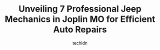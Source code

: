 ---
layout: ampstory
image: https://images.unsplash.com/photo-1636325780255-4159d2801864?ixlib=rb-4.0.3&ixid=MnwxMjA3fDB8MHxwaG90by1wYWdlfHx8fGVufDB8fHx8&auto=format&fit=crop&w=640&h=853&q=80
author: techidn
featured: false
description: When it comes to maintaining and repairing your vehicle in Joplin MO, USA, you deserve nothing but the best. Thats why the 7 best Jeep Mechanic in the area are here to offer their expertise
title: Unveiling 7 Professional Jeep Mechanics in Joplin MO for Efficient Auto Repairs
cover:
   title: Unveiling 7 Professional Jeep Mechanics in Joplin MO for Efficient Auto Repairs
   subtitle: Rickpate
   background: https://images.unsplash.com/photo-1636325780255-4159d2801864?ixlib=rb-4.0.3&ixid=MnwxMjA3fDB8MHxwaG90by1wYWdlfHx8fGVufDB8fHx8&auto=format&fit=crop&w=640&h=853&q=80

pages: 
 - layout: thirds
   top: <h1>#1 Nixons Garage</h1>
   bottom: "<p>Three years ago, before I lived in Joplin, these guys helped me out of a situation with great service.  Now I live here, I went back to them, and received great service o</p>"
   background: https://www.knot35.com/toplist/wp-content/uploads/2023/06/best-jeep-mechanic-1-in-joplin-mo-1685837818.jpeg
   backgroundblur: true
 - layout: thirds
   top: <h1>#2 Efirds Automotive Services</h1>
   bottom: "<p>3635 E 20th St, Joplin, MO 64801, United States</p>"
   background: https://www.knot35.com/toplist/wp-content/uploads/2023/06/best-jeep-mechanic-2-in-joplin-mo-1685837818.jpeg
   cta:
      link: https://www.knot35.com/toplist/unveiling-7-professional-jeep-mechanics-in-joplin-mo-for-efficient-auto-repairs/
      text: Unveiling 7 Professional Jeep Mechanics in Joplin MO for Efficient Auto Repairs
 - layout: thirds
   top: <h1>#3 Kevins Auto Repair</h1>
   bottom: "<p>1906 E 7th St, Joplin, MO 64801, United States</p>"
   background: https://www.knot35.com/toplist/wp-content/uploads/2023/06/best-jeep-mechanic-3-in-joplin-mo-1685837819.jpeg
   cta:
      link: https://www.knot35.com/toplist/unveiling-7-professional-jeep-mechanics-in-joplin-mo-for-efficient-auto-repairs/
      text: Unveiling 7 Professional Jeep Mechanics in Joplin MO for Efficient Auto Repairs
 - layout: thirds
   top: <h1>#4 Allans Auto Repair</h1>
   bottom: "<p>502 N Main St Rd, Joplin, MO 64801, United States</p>"
   background: https://images.unsplash.com/photo-1615749413727-825b59a857b5?ixlib=rb-4.0.3&ixid=MnwxMjA3fDB8MHxwaG90by1wYWdlfHx8fGVufDB8fHx8&auto=format&fit=crop&w=640&h=853&q=80
   cta:
      link: https://www.knot35.com/toplist/unveiling-7-professional-jeep-mechanics-in-joplin-mo-for-efficient-auto-repairs/
      text: Unveiling 7 Professional Jeep Mechanics in Joplin MO for Efficient Auto Repairs
 - layout: thirds
   top: <h1>#5 4-State 4WD Center</h1>
   bottom: "<p>619 S St Charles Ave, Joplin, MO 64801, United States</p>"
   background: https://images.unsplash.com/photo-1547366785-564103df7e13?ixlib=rb-4.0.3&ixid=MnwxMjA3fDB8MHxwaG90by1wYWdlfHx8fGVufDB8fHx8&auto=format&fit=crop&w=640&h=853&q=80
   cta:
      link: https://www.knot35.com/toplist/unveiling-7-professional-jeep-mechanics-in-joplin-mo-for-efficient-auto-repairs/
      text: Unveiling 7 Professional Jeep Mechanics in Joplin MO for Efficient Auto Repairs
 - layout: thirds
   top: <h1>#6 C. R. AUTO-WORKS LLC. Mobile Mechanic</h1>
   bottom: "<p>3602 E 13th St, Joplin, MO 64801, United States</p>"
   background: https://images.unsplash.com/photo-1536745287225-21d689278fd1?ixlib=rb-4.0.3&ixid=MnwxMjA3fDB8MHxwaG90by1wYWdlfHx8fGVufDB8fHx8&auto=format&fit=crop&w=640&h=853&q=80
   cta:
      link: https://www.knot35.com/toplist/unveiling-7-professional-jeep-mechanics-in-joplin-mo-for-efficient-auto-repairs/
      text: Unveiling 7 Professional Jeep Mechanics in Joplin MO for Efficient Auto Repairs
 - layout: thirds
   top: <h1>#7 Mikes Auto Repair</h1>
   bottom: "<p>915 Ohio Ave, Joplin, MO 64801, United States</p>"
   background: https://images.unsplash.com/photo-1496096265110-f83ad7f96608?ixlib=rb-4.0.3&ixid=MnwxMjA3fDB8MHxwaG90by1wYWdlfHx8fGVufDB8fHx8&auto=format&fit=crop&w=640&h=853&q=80
   cta:
      link: https://www.knot35.com/toplist/unveiling-7-professional-jeep-mechanics-in-joplin-mo-for-efficient-auto-repairs/
      text: Unveiling 7 Professional Jeep Mechanics in Joplin MO for Efficient Auto Repairs
 - layout: thirds
   middle: Continue reading...
   background: https://images.unsplash.com/photo-1561679660-d00ee1e0dc8e?ixlib=rb-4.0.3&ixid=MnwxMjA3fDB8MHxwaG90by1wYWdlfHx8fGVufDB8fHx8&auto=format&fit=crop&w=640&h=853&q=80
   cta:
      link: https://www.knot35.com/toplist/unveiling-7-professional-jeep-mechanics-in-joplin-mo-for-efficient-auto-repairs/
      text: Unveiling 7 Professional Jeep Mechanics in Joplin MO for Efficient Auto Repairs
      
---